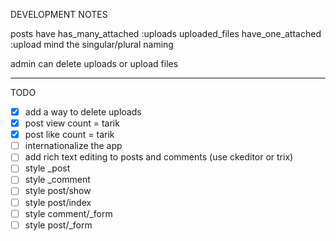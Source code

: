DEVELOPMENT NOTES

posts have has_many_attached :uploads
uploaded_files have_one_attached :upload
mind the singular/plural naming

admin can delete uploads or upload files

---

TODO
- [x] add a way to delete uploads
- [x] post view count = tarik
- [x] post like count = tarik
- [ ] internationalize the app
- [ ] add rich text editing to posts and comments (use ckeditor or trix)
- [ ] style _post
- [ ] style _comment
- [ ] style post/show
- [ ] style post/index
- [ ] style comment/_form
- [ ] style post/_form